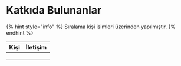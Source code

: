 # Katkıda Bulunanlar

{% hint style="info" %}
Sıralama kişi isimleri üzerinden yapılmıştır.
{% endhint %}

| Kişi | İletişim |
| ---- | -------- |
|      |          |
|      |          |
|      |          |
